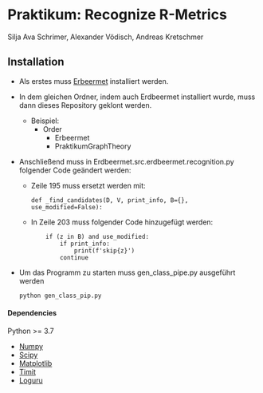 # Praktikum: Recognize R-Metrics

Silja Ava Schrimer, Alexander Vödisch, Andreas Kretschmer

## Installation

* Als erstes muss [Erbeermet](https://github.com/david-schaller/Erdbeermet) installiert werden.
* In dem gleichen Ordner, indem auch Erdbeermet installiert wurde, muss dann dieses Repository geklont werden.
    - Beispiel:
        - Order
            - Erbeermet
            - PraktikumGraphTheory

* Anschließend muss in Erdbeermet.src.erdbeermet.recognition.py folgender Code geändert werden:
    - Zeile 195 muss ersetzt werden mit: 
        ```
        def _find_candidates(D, V, print_info, B={}, use_modified=False):
        ```

    - In Zeile 203 muss folgender Code hinzugefügt werden:
        ``` 
            if (z in B) and use_modified:
                if print_info:
                    print(f'skip{z}')
                continue 
        ```

* Um das Programm zu starten muss gen_class_pipe.py ausgeführt werden
    ```
    python gen_class_pip.py
    ```


#### Dependencies

Python >= 3.7

* [Numpy](https://numpy.org)
* [Scipy](http://www.scipy.org/install.html)
* [Matplotlib](https://matplotlib.org/)
* [Timit](https://docs.python.org/3/library/timeit.html)
* [Loguru](https://loguru.readthedocs.io/en/stable/index.html)

